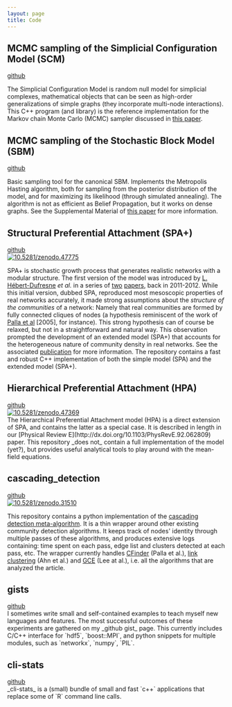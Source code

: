 ```yaml
---
layout: page
title: Code
---
```




## MCMC sampling of the Simplicial Configuration Model (SCM)

<div class="code-links">
<a href="https://github.com/jg-you/scm/"><i class="fa fa-github fa-2x"
aria-hidden="true"></i> github</a><br/>
</div>

The Simplicial Configuration Model is random null model for simplicial complexes, mathematical objects that can be seen as 
high-order generalizations of simple graphs (they incorporate multi-node interactions). This C++ program (and 
library) is the reference implementation for the Markov chain Monte Carlo (MCMC) sampler discussed in [this 
paper](https://arxiv.org/abs/1705.10298).


<div class="end-of-post"></div>

## MCMC sampling of the Stochastic Block Model (SBM)

<div class="code-links">
<a href="https://github.com/jg-you/sbm_canonical_mcmc/"><i class="fa fa-github fa-2x" 
aria-hidden="true"></i> github</a><br/>
</div>

Basic sampling tool for the canonical SBM. Implements the Metropolis Hasting algorithm, both for sampling from the 
posterior distribution of the model, and for maximizing its likelihood (through simulated annealing).
The algorithm is not as efficient as Belief Propagation, but it works on dense graphs.
See the Supplemental Material of [this paper](https://arxiv.org/abs/1701.00062) for more information.

<div class="end-of-post"></div>

## Structural Preferential Attachment (SPA+)

<div class="code-links">
<a href="https://github.com/spa-networks/spa/"><i class="fa fa-github fa-2x" aria-hidden="true"></i> github</a><br/>
<a href="http://dx.doi.org/10.5281/zenodo.47775"><img src="https://zenodo.org/badge/doi/10.5281/zenodo.47775.svg" alt="10.5281/zenodo.47775"></a>
</div>


SPA+ is stochastic growth process that generates realistic networks with a modular structure.
The first version of the model was introduced by [L. Hébert-Dufresne](http://laurenthebertdufresne.github.io/) _et al._ in a series of [two](http://arxiv.org/abs/1105.5980) [papers](http://arxiv.org/abs/1109.0034), back in 2011-2012.
While this initial version, dubbed SPA, reproduced most mesoscopic properties of real networks accurately, it made strong assumptions about the _structure of the communities_ of a network: Namely that real communities are formed by fully connected cliques of nodes (a hypothesis reminiscent of the work of [Palla et al](http://arxiv.org/abs/physics.soc-ph/0506133) [2005], for instance).
This strong hypothesis can of course be relaxed, but not in a straightforward and natural way.
This observation prompted the development of an extended model (SPA+) that accounts for the heterogeneous nature of community density in real networks.
See the associated  [publication](http://dx.doi.org/10.1103/PhysRevE.94.022317) for more information.
The repository contains a fast and robust C++ implementation of both the simple model (SPA) and the extended model (SPA+).


<div class="end-of-post"></div>
          
## Hierarchical Preferential Attachment (HPA)
<div class="code-links">
<a href="https://github.com/spa-networks/hpa/"><i class="fa fa-github fa-2x" aria-hidden="true"></i> github</a><br/>
<a href="http://dx.doi.org/10.5281/zenodo.47369"><img src="https://zenodo.org/badge/doi/10.5281/zenodo.47369.svg" alt="10.5281/zenodo.47369"></a>
</div>
The Hierarchical Preferential Attachment model (HPA) is a direct extension of SPA, and contains the latter as a special case. 
It is described in length in our [Physical Review E](http://dx.doi.org/10.1103/PhysRevE.92.062809) paper.
This repository _does not_ contain a full implementation of the model (yet?), but provides useful analytical tools to play around with the mean-field equations.

<div class="end-of-post"></div>
          
## cascading_detection

<div class="code-links">
<a href="https://github.com/jg-you/cascading_detection"><i class="fa fa-github fa-2x" aria-hidden="true"></i> github</a><br/>
<a href="http://dx.doi.org/10.5281/zenodo.31510" ><img src="https://zenodo.org/badge/doi/10.5281/zenodo.31510.svg" alt="10.5281/zenodo.31510"></a>
</div>

This repository contains a python implementation of the [cascading detection meta-algorithm](http://journals.plos.org/plosone/article?id=10.1371/journal.pone.0140133).
It is a thin wrapper around other existing community detection algorithms.
It keeps track of nodes' identity through multiple passes of these algorithms, and produces extensive logs containing: time spent on each pass, edge list and clusters detected at each pass, etc.
The wrapper currently handles [CFinder](http://www.cfinder.org/) (Palla et al.), [link clustering](https://github.com/bagrow/linkcomm) (Ahn et al.) and [GCE](https://sites.google.com/site/greedycliqueexpansion/) (Lee at al.), i.e. all the algorithms that are analyzed the article.

<div class="end-of-post"></div>
          
## gists
<div class="code-links">
<a href="https://gist.github.com/jg-you"><i class="fa fa-github fa-2x" aria-hidden="true"></i> github</a>
</div>
I sometimes write small and self-contained examples to teach myself new languages and features.
The most successful outcomes of these experiments are gathered on my _github gist_ page.
This currently includes C/C++ interface for `hdf5`, `boost::MPI`, and python snippets for multiple modules, such as `networkx`,  `numpy`, `PIL`.
      
<div class="end-of-post"></div>
          
## cli-stats
<div class="code-links">
<a href="https://github.com/jg-you/cli-stats"><i class="fa fa-github fa-2x" aria-hidden="true"></i> github</a>
</div>
_cli-stats_ is a (small) bundle of small and fast `c++` applications that replace some of `R` command line calls. 
